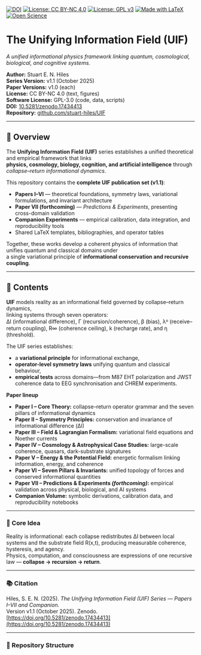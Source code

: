 [![DOI](https://zenodo.org/badge/DOI/10.5281/zenodo.17434413.svg)](https://doi.org/10.5281/zenodo.17434413)
[![License: CC BY-NC 4.0](https://img.shields.io/badge/License-CC--BY--NC%204.0-blue)](https://creativecommons.org/licenses/by-nc/4.0/)
[![License: GPL v3](https://img.shields.io/badge/Software-GPLv3-blue.svg)](https://www.gnu.org/licenses/gpl-3.0.en.html)
[![Made with LaTeX](https://img.shields.io/badge/Made%20with-LaTeX-orange)](#)
[![Open Science](https://img.shields.io/badge/Open%20Science-%E2%9C%94-green)](#)

# The Unifying Information Field (UIF)

*A unified informational physics framework linking quantum, cosmological, biological, and cognitive systems.*

**Author:** Stuart E. N. Hiles  
**Series Version:** v1.1 (October 2025)  
**Paper Versions:** v1.0 (each)  
**License:** CC BY-NC 4.0 (text, figures)  
**Software License:** GPL-3.0 (code, data, scripts)  
**DOI:** [10.5281/zenodo.17434413](https://doi.org/10.5281/zenodo.17434413)  
**Repository:** [github.com/stuart-hiles/UIF](https://github.com/stuart-hiles/UIF)

---

## 📖 Overview
The **Unifying Information Field (UIF)** series establishes a unified theoretical and empirical framework that links  
**physics, cosmology, biology, cognition, and artificial intelligence** through *collapse–return informational dynamics*.  

This repository contains the **complete UIF publication set (v1.1)**:
- **Papers I–VI** — theoretical foundations, symmetry laws, variational formulations, and invariant architecture  
- **Paper VII (forthcoming)** — *Predictions & Experiments*, presenting cross-domain validation  
- **Companion Experiments** — empirical calibration, data integration, and reproducibility tools  
- Shared LaTeX templates, bibliographies, and operator tables  

Together, these works develop a coherent physics of information that unifies quantum and classical domains under  
a single variational principle of **informational conservation and recursive coupling**.

---

## 🧮 Contents
**UIF** models reality as an informational field governed by collapse–return dynamics,  
linking systems through seven operators:  
ΔI (informational difference), Γ (recursion/coherence), β (bias), λᴿ (receive–return coupling), R∞ (coherence ceiling), k (recharge rate), and η (threshold).

The UIF series establishes:
- a **variational principle** for informational exchange,  
- **operator-level symmetry laws** unifying quantum and classical behaviour,  
- **empirical tests** across domains—from M87 EHT polarization and JWST coherence data to EEG synchronisation and CHREM experiments.

**Paper lineup**
- **Paper I – Core Theory:** collapse–return operator grammar and the seven pillars of informational dynamics  
- **Paper II – Symmetry Principles:** conservation and invariance of informational difference (ΔI)  
- **Paper III – Field & Lagrangian Formalism:** variational field equations and Noether currents  
- **Paper IV – Cosmology & Astrophysical Case Studies:** large-scale coherence, quasars, dark-substrate signatures  
- **Paper V – Energy & the Potential Field:** energetic formalism linking information, energy, and coherence  
- **Paper VI – Seven Pillars & Invariants:** unified topology of forces and conserved informational quantities  
- **Paper VII – Predictions & Experiments *(forthcoming)*:** empirical validation across physical, biological, and AI systems  
- **Companion Volume:** symbolic derivations, calibration data, and reproducibility notebooks  

---

### 🧠 Core Idea
Reality is informational: each collapse redistributes ΔI between local systems and the substrate field R(x,t), producing measurable coherence, hysteresis, and agency.  
Physics, computation, and consciousness are expressions of one recursive law — **collapse → recursion → return**.

---

### 📚 Citation
Hiles, S. E. N. (2025). *The Unifying Information Field (UIF) Series — Papers I–VII and Companion.*  
Version v1.1 (October 2025). Zenodo. [https://doi.org/10.5281/zenodo.17434413](https://doi.org/10.5281/zenodo.17434413)

---

### 🔬 Repository Structure
